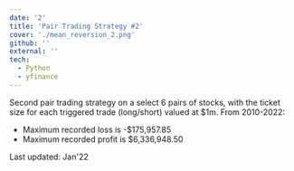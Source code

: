```yaml
---
date: '2'
title: 'Pair Trading Strategy #2'
cover: './mean_reversion_2.png'
github: ''
external: ''
tech:
  - Python
  - yfinance
---
```


Second pair trading strategy on a select 6 pairs of stocks, with the ticket size for each triggered trade (long/short) valued at $1m. From 2010-2022:

- Maximum recorded loss is -$175,957.85
- Maximum recorded profit is $6,336,948.50

Last updated: Jan'22
